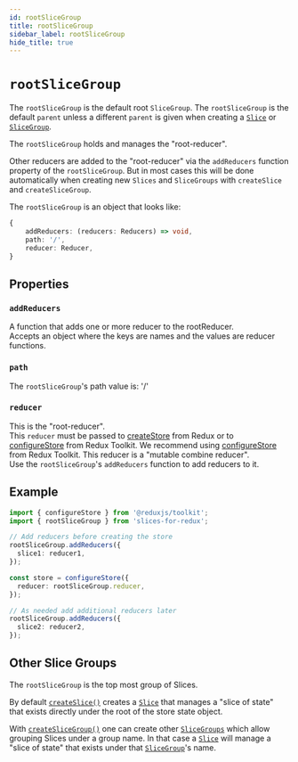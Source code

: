 ```yaml
---
id: rootSliceGroup
title: rootSliceGroup
sidebar_label: rootSliceGroup
hide_title: true
---
```


# `rootSliceGroup`

The `rootSliceGroup` is the default root `SliceGroup`.
The `rootSliceGroup` is the default `parent` unless a different `parent` is given when creating a [`Slice`](/slices-for-redux/docs/api/Slice) or [`SliceGroup`](/slices-for-redux/docs/api/SliceGroup).

The `rootSliceGroup` holds and manages the "root-reducer".

Other reducers are added to the "root-reducer" via the `addReducers` function property of the `rootSliceGroup`. But in most cases this will be done automatically when creating new `Slices` and `SliceGroups` with `createSlice` and `createSliceGroup`.

The `rootSliceGroup` is an object that looks like:

```ts
{
    addReducers: (reducers: Reducers) => void,
    path: '/',
    reducer: Reducer,
}
```

## Properties

### `addReducers`

A function that adds one or more reducer to the rootReducer.  
Accepts an object where the keys are names and the values are reducer functions.

### `path`

The `rootSliceGroup`'s path value is: '/'

### `reducer`

This is the "root-reducer".  
This `reducer` must be passed to <a href="https://redux.js.org/api/createstore" target="_blank">createStore</a>
from Redux or to <a href="https://redux-toolkit.js.org/api/configurestore" target="_blank">configureStore</a>
from Redux Toolkit. We recommend using <a href="https://redux-toolkit.js.org/api/configurestore" target="_blank">configureStore</a>
from Redux Toolkit.
This reducer is a "mutable combine reducer".  
Use the `rootSliceGroup`'s `addReducers` function to add reducers to it.

## Example

```ts
import { configureStore } from '@reduxjs/toolkit';
import { rootSliceGroup } from 'slices-for-redux';

// Add reducers before creating the store
rootSliceGroup.addReducers({
  slice1: reducer1,
});

const store = configureStore({
  reducer: rootSliceGroup.reducer,
});
```

```ts
// As needed add additional reducers later
rootSliceGroup.addReducers({
  slice2: reducer2,
});
```

## Other Slice Groups

The `rootSliceGroup` is the top most group of Slices.

By default [`createSlice()`](/slices-for-redux/docs/api/createSlice) creates a [`Slice`](/slices-for-redux/docs/api/Slice) that manages a "slice of state" that exists directly under the root of the store state object.

With [`createSliceGroup()`](/slices-for-redux/docs/api/createSliceGroup) one can create other [`SliceGroups`](/slices-for-redux/docs/api/SliceGroup) which allow grouping Slices under a group name.
In that case a [`Slice`](/slices-for-redux/docs/api/Slice) will manage a "slice of state" that exists under that [`SliceGroup`](/slices-for-redux/docs/api/SliceGroup)'s name.
